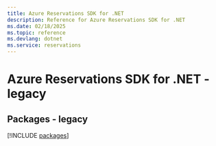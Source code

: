 ```yaml
---
title: Azure Reservations SDK for .NET
description: Reference for Azure Reservations SDK for .NET
ms.date: 02/18/2025
ms.topic: reference
ms.devlang: dotnet
ms.service: reservations
---
```

# Azure Reservations SDK for .NET - legacy
## Packages - legacy
[!INCLUDE [packages](reservations-index.md)]